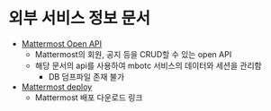 # 외부 서비스 정보 문서

- [Mattermost Open API](https://api.mattermost.com/)
    - Mattermost의 회원, 공지 등을 CRUD할 수 있는 open API
    - 해당 문서의 api를 사용하여 mbotc 서비스의 데이터와 세션을 관리함
        - DB 덤프파일 존재 불가
- [Mattermost deploy](https://mattermost.com/deploy/)
    - Mattermost 배포 다운로드 링크